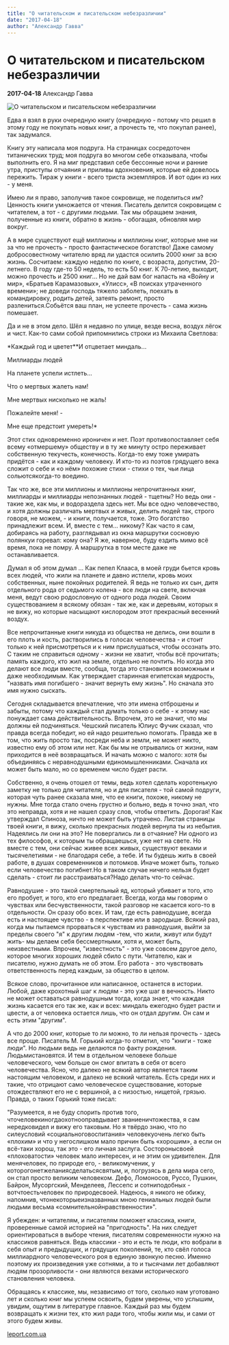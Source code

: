 ```yaml
---
title: "О читательском и писательском небезразличии"
date: "2017-04-18"
author: "Александр Гавва"
---
```


# О читательском и писательском небезразличии

**2017-04-18** Александр Гавва

![О читательском и писательском небезразличии](http://www.leport.com.ua/wp-content/uploads/2017/04/neb-1090x613.jpg)

Едва я взял в руки очередную книгу (очередную - потому что решил в этому году не покупать новых книг, а прочесть те, что покупал ранее), так задумался.

Книгу эту написала моя подруга. На страницах сосредоточен титанических труд; моя подруга во многом себе отказывала, чтобы выполнить его. Я на миг представил себе бессонные ночи и ранние утра, приступы отчаяния и приливы вдохновения, которые ей довелось пережить. Тираж у книги - всего триста экземпляров. И вот один из них - у меня.

Имею ли я право, заполучив такое сокровище, не поделиться им? Ценность книги умножается от чтения. Писатель делится сокровищем с читателем, а тот - с другими людьми. Так мы обращаем знания, полученные из книги, обратно в жизнь - обогащая, обновляя мир вокруг.

А в мире существуют ещё миллионы и миллионы книг, которые мне ни за что не прочесть - просто фантастическое богатство! Даже самому добросовестному читателю вряд ли удастся осилить 2000 книг за всю жизнь. Сосчитаем: каждую неделю по книге, с возраста, допустим, 20-летнего. В году где-то 50 недель, то есть 50 книг. К 70-летию, выходит, можно прочесть и 2500 книг... Но не дай вам бог напасть на «Войну и мир», «Братьев Карамазовых», «Улисс», «В поисках утраченного времени»; не доведи господь тяжело заболеть, поехать в командировку, родить детей, затеять ремонт, просто разлениться.Собьётся ваш план, не успеете прочесть - сама жизнь помешает.

Да и не в этом дело. Шёл я недавно по улице, везде весна, воздух лёгок и чист. Как-то сами собой припомнились строки из Михаила Светлова:

*Каждый год и цветет**И отцветает миндаль...

Миллиарды людей

На планете успели истлеть...

Что о мертвых жалеть нам!

Мне мертвых нисколько не жаль!

Пожалейте меня! -

Мне еще предстоит умереть!*

Этот стих одновременно ироничен и нет. Поэт противопоставляет себя всему «отмершему» обществу и в ту же минуту остро переживает собственную текучесть, конечность. Когда-то ему тоже умирать придётся - как и каждому человеку. И кто-то из поэтов грядущего века сложит о себе и «о нём» похожие стихи - стихи о тех, чьи лица сольютсякогда-то воедино.

Так что же, все эти миллионы и миллионы непрочитанных книг, миллиарды и миллиарды непознанных людей - тщетны? Но ведь они - такие же, как мы, и водораздела здесь нет. Мы все одно человечество, и хотя должны различать мертвых и живых, делить людей так, строго говоря, не можем, - и книги, получается, тоже. Это богатство принадлежит всем. И, вместе с тем... никому? Как часто я сам, добираясь на работу, разглядывал из окна маршрутки сосновую полянкуи горевал: кому она? Я же, наверное, буду ездить мимо всё время, пока не помру. А маршрутка в том месте даже не останавливается.

Думал я об этом думал ... Как пепел Клааса, в моей груди бьется кровь всех людей, что жили на планете и давно истлели, кровь моих собственных, ныне покойных родителей. Я ведь не только их сын, дитя отдельного рода от седьмого колена - все люди на свете, включая меня, ведут свою родословную от одного рода людей. Своим существованием я всякому обязан - так же, как и деревьям, которых я не вижу, но которые насыщают кислородом этот прекрасный весенний воздух.

Все непрочитанные книги никуда из общества не делись, они вошли в его плоть и кость, растворились в голосах человечества - и стоит только к ней присмотреться и к ним прислушаться, чтобы осознать это. С таким не справиться одному - жизни не хватит, чтобы всё прочитать; память каждого, кто жил на земле, отдельно не почтить. Но когда это делают все люди вместе, сообща, тогда это становится возможным и даже необходимым. Как утверждает старинная египетская мудрость, "назвать имя погибшего - значит вернуть ему жизнь". Но сначала это имя нужно сыскать.

Сегодня складывается впечатление, что эти имена отброшены и забыты, потому что каждый стал думать только о себе - к этому нас понуждает сама действительность. Впрочем, это не значит, что мы должны ей подчиняться. Чешский писатель Юлиус Фучик сказал, что правда всегда победит, но ей надо решительно помогать. Правда же в том, что жить просто так, посреди неба и земли, не может никто, известно ему об этом или нет. Как бы мы не отрывались от жизни, нам приходится в неё возвращаться. И начать можно с малого: хотя бы объединяясь с неравнодушными единомышленниками. Сначала их может быть мало, но со временем число будет расти.

Собственно, я очень отошел от темы, ведь хотел сделать коротенькую заметку не только для читателя, но и для писателя - той самой подруги, которая чуть ранее сказала мне, что ее книги, похоже, никому не нужны. Мне тогда стало очень грустно и больно, ведь я точно знал, что это неправда, хотя и не нашел сразу слов, чтобы ответить. Дорогая! Как утверждал Спиноза, ничто не может быть утрачено. Листая страницы твоей книги, я вижу, сколько прекрасных людей вернула ты из небытия. Надеялись ли они на это? Не повергались ли в отчаяние? Ни одного из тех философов, к которым ты обращаешься, уже нет на свете. Но вместе с тем, они сейчас живее всех живых, существуют веками и тысячелетиями - не благодаря себе, а тебе. И ты будешь жить в своей работе, в душах современников и потомков. Иначе может быть, только если человечество погибнет.Но в таком случае ничего нельзя будет сделать - стоит ли расстраиваться?Надо делать что-то сейчас.

Равнодушие - это такой смертельный яд, который убивает и того, кто его пробует, и того, кто его предлагает. Всегда, когда мы говорим о чувствах или бесчувственности, такой разговор не касается кого-то в отдельности. Он сразу обо всех. И там, где есть равнодушие, всегда есть и настоящее чувство - в перспективе или в зародыше. Всякий раз, когда мы пытаемся прорваться к чувствам из равнодушия, выйти за пределы своего "я" к другим людям -тем, что жили, живут или будут жить- мы делаем себя бессмертными, хотя и, может быть, неизвестными. Впрочем, "известность" - это уже совсем другое дело, которое многих хороших людей сбило с пути. Читателю, как и писателю, нужно думать не об этом. Его работа - это чувствовать ответственность перед каждым, за общество в целом.

Всякое слово, прочитанное или написанное, останется в истории. Любой, даже крохотный шаг к людям - это уже шаг в вечность. Никто не может оставаться равнодушным тогда, когда знает, что каждая жизнь касается его так же, как и всех: миндаль ежегодно будет расти и цвести, а от человека остается лишь, что он отдал другим. Он сам и есть этим "другим".

А что до 2000 книг, которые то ли можно, то ли нельзя прочесть - здесь все проще. Писатель М. Горький когда-то отметил, что "книги - тоже люди". Но людьми ведь не делаются по факту рождения. Людьмистановятся. И тем в отдельном человеке больше человеческого, чем больше он смог впитать в себя от всего человечества. Ясно, что далеко не всякий автор является таким настоящим человеком, и далеко не всякий читатель. Есть среди них и такие, что отрицают само человеческое существование, которые отождествляют его не с вершиной, а с низостью, нищетой, грязью. Правда, о таких Горький тоже писал:

"Разумеется, я не буду спорить против того, чточеловекиногдаохотнооправдывает званиеничтожества, я сам нередковидел и вижу его таковым. Но я твёрдо знаю, что по силеусловий «социальноговоспитания» человекуочень легко быть «плохим» и что у негослишком мало причин быть «хорошим», а если он всё-таки хорош, так это - его личная заслуга. Состоронысвоей «плоховатости» человек мало интересен, и не этим он удивителен. Для менячеловек, по природе его, - великомученик, у которогонетжеланиясделатьсясвятым, и, погрузясь в дела мира сего, он стал просто великим человеком. Дефо, Ломоносов, Руссо, Пушкин, Байрон, Мусоргский, Менделеев, Лессепс и сотниподобных - вотчтоестьчеловек по природесвоей. Надеюсь, я никого не обижу, напомнив, чтонекоторыеизназванных мною гениальных людей были людьми весьма «сомнительнойнравственности»".

Я убежден: и читателям, и писателям поможет классика, книги, проверенные самой историей на "пригодность". На них следует ориентироваться в выборе чтения, писателям современности нужно на классиков равняться. Ведь классики - это и есть те люди, кто вобрали в себя опыт и предыдущих, и грядущих поколений, те, кто свёл голоса миллиардного человеческого роя в единую звонкую песню. Именно поэтому их произведения уже сотнями, а то и тысячами лет добавляют людям прозорливости - они являются вехами исторического становления человека.

Обращаясь к классике, мы, независимо от того, сколько нам уготовано лет и сколько книг мы успеем освоить, будем уверены, что услышим, увидим, ощутим в литературе главное. Каждый раз мы будем возвращать к жизни тех, кто жил ради того, чтобы жили мы, и сами от этого будем живы.

[leport.com.ua](http://www.leport.com.ua/pro-chytatsku-j-pysmennytsku-nebajduzhist/)